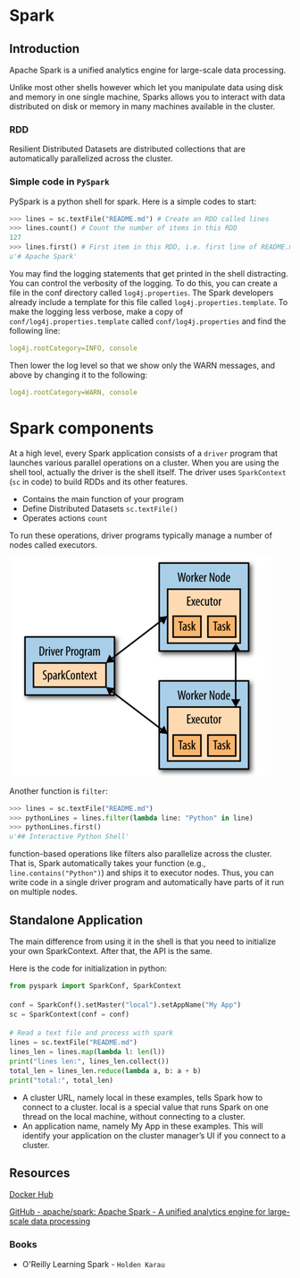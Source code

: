 # Spark

## Introduction

Apache Spark is a unified analytics engine for large-scale data processing.

Unlike most other shells however which let you manipulate data using disk and memory in one single machine, Sparks allows you to interact with data distributed on disk or memory in many machines available in the cluster.

### RDD

Resilient Distributed Datasets are distributed collections that are automatically parallelized across the cluster.

### Simple code in `PySpark`

PySpark is a python shell for spark. Here is a simple codes to start:

```python
>>> lines = sc.textFile("README.md") # Create an RDD called lines
>>> lines.count() # Count the number of items in this RDD
127
>>> lines.first() # First item in this RDD, i.e. first line of README.md
u'# Apache Spark'
```

You may find the logging statements that get printed in the shell distracting. You can control the verbosity of the logging. To do this, you can create a file in the conf directory called `log4j.properties`. The Spark developers already include a template for this file called `log4j.properties.template`. To make the logging less verbose, make a copy of `conf/log4j.properties.template` called `conf/log4j.properties` and find the following line:

```yaml
log4j.rootCategory=INFO, console
```

Then lower the log level so that we show only the WARN messages, and above by changing it to the following:

```yaml
log4j.rootCategory=WARN, console
```

# Spark components

At a high level, every Spark application consists of a `driver` program that launches various parallel operations on a cluster. When you are using the shell tool, actually the driver is the shell itself. The driver uses `SparkContext` (`sc` in code) to build RDDs and its other features.

- Contains the main function of your program
- Define Distributed Datasets `sc.textFile()`
- Operates actions `count`

To run these operations, driver programs typically manage a number of nodes called executors.

![Untitled](Spark%2079fe626743284a0cb099eec18ac1b01c/Untitled.png)

Another function is `filter`:

```python
>>> lines = sc.textFile("README.md")
>>> pythonLines = lines.filter(lambda line: "Python" in line)
>>> pythonLines.first()
u'## Interactive Python Shell'
```

function-based operations like filters also parallelize across the cluster. That is, Spark automatically takes your function (e.g., `line.contains("Python")`) and ships it to executor nodes. Thus, you can write code in a single driver program and automatically have parts of it run on multiple nodes.

## Standalone Application

The main difference from using it in the shell is that you need to initialize your own SparkContext. After that, the API is the same.

Here is the code for initialization in python:

```python
from pyspark import SparkConf, SparkContext

conf = SparkConf().setMaster("local").setAppName("My App")
sc = SparkContext(conf = conf)

# Read a text file and process with spark
lines = sc.textFile("README.md")
lines_len = lines.map(lambda l: len(l))
print("lines len:", lines_len.collect())
total_len = lines_len.reduce(lambda a, b: a + b)
print("total:", total_len)
```

- A cluster URL, namely local in these examples, tells Spark how to connect
to a cluster. local is a special value that runs Spark on one thread on the local
machine, without connecting to a cluster.
- An application name, namely My App in these examples. This will identify your
application on the cluster manager’s UI if you connect to a cluster.

## Resources

[Docker Hub](https://hub.docker.com/r/bitnami/spark)

[GitHub - apache/spark: Apache Spark - A unified analytics engine for large-scale data processing](https://github.com/apache/spark)

### Books

- O'Reilly Learning Spark - `Holden Karau`
